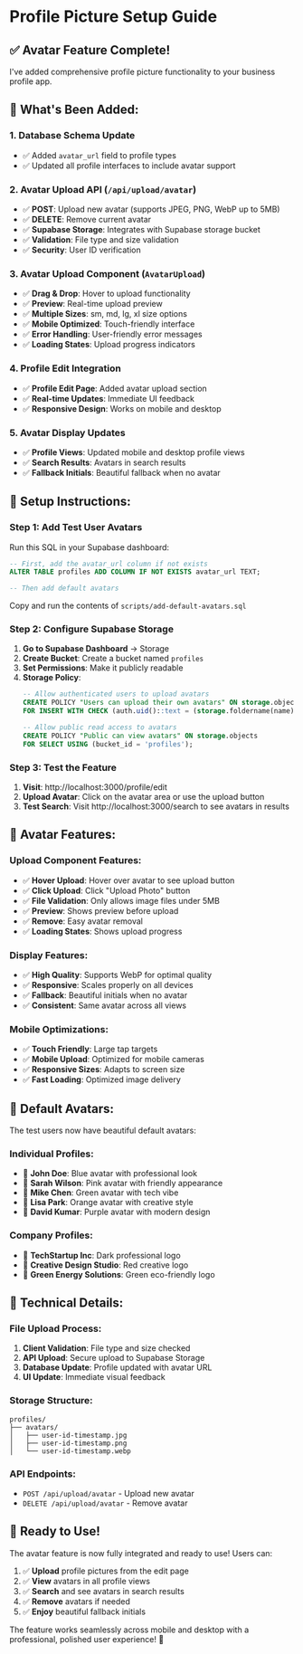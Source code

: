 # Profile Picture Setup Guide

## ✅ **Avatar Feature Complete!**

I've added comprehensive profile picture functionality to your business profile app.

## 🎯 **What's Been Added:**

### **1. Database Schema Update**
- ✅ Added `avatar_url` field to profile types
- ✅ Updated all profile interfaces to include avatar support

### **2. Avatar Upload API** (`/api/upload/avatar`)
- ✅ **POST**: Upload new avatar (supports JPEG, PNG, WebP up to 5MB)
- ✅ **DELETE**: Remove current avatar
- ✅ **Supabase Storage**: Integrates with Supabase storage bucket
- ✅ **Validation**: File type and size validation
- ✅ **Security**: User ID verification

### **3. Avatar Upload Component** (`AvatarUpload`)
- ✅ **Drag & Drop**: Hover to upload functionality
- ✅ **Preview**: Real-time upload preview
- ✅ **Multiple Sizes**: sm, md, lg, xl size options
- ✅ **Mobile Optimized**: Touch-friendly interface
- ✅ **Error Handling**: User-friendly error messages
- ✅ **Loading States**: Upload progress indicators

### **4. Profile Edit Integration**
- ✅ **Profile Edit Page**: Added avatar upload section
- ✅ **Real-time Updates**: Immediate UI feedback
- ✅ **Responsive Design**: Works on mobile and desktop

### **5. Avatar Display Updates**
- ✅ **Profile Views**: Updated mobile and desktop profile views
- ✅ **Search Results**: Avatars in search results
- ✅ **Fallback Initials**: Beautiful fallback when no avatar

## 🚀 **Setup Instructions:**

### **Step 1: Add Test User Avatars**
Run this SQL in your Supabase dashboard:

```sql
-- First, add the avatar_url column if not exists
ALTER TABLE profiles ADD COLUMN IF NOT EXISTS avatar_url TEXT;

-- Then add default avatars
```

Copy and run the contents of `scripts/add-default-avatars.sql`

### **Step 2: Configure Supabase Storage**
1. **Go to Supabase Dashboard** → Storage
2. **Create Bucket**: Create a bucket named `profiles`
3. **Set Permissions**: Make it publicly readable
4. **Storage Policy**: 
   ```sql
   -- Allow authenticated users to upload avatars
   CREATE POLICY "Users can upload their own avatars" ON storage.objects
   FOR INSERT WITH CHECK (auth.uid()::text = (storage.foldername(name))[1]);
   
   -- Allow public read access to avatars
   CREATE POLICY "Public can view avatars" ON storage.objects
   FOR SELECT USING (bucket_id = 'profiles');
   ```

### **Step 3: Test the Feature**
1. **Visit**: http://localhost:3000/profile/edit
2. **Upload Avatar**: Click on the avatar area or use the upload button
3. **Test Search**: Visit http://localhost:3000/search to see avatars in results

## 📱 **Avatar Features:**

### **Upload Component Features:**
- ✅ **Hover Upload**: Hover over avatar to see upload button
- ✅ **Click Upload**: Click "Upload Photo" button
- ✅ **File Validation**: Only allows image files under 5MB
- ✅ **Preview**: Shows preview before upload
- ✅ **Remove**: Easy avatar removal
- ✅ **Loading States**: Shows upload progress

### **Display Features:**
- ✅ **High Quality**: Supports WebP for optimal quality
- ✅ **Responsive**: Scales properly on all devices
- ✅ **Fallback**: Beautiful initials when no avatar
- ✅ **Consistent**: Same avatar across all views

### **Mobile Optimizations:**
- ✅ **Touch Friendly**: Large tap targets
- ✅ **Mobile Upload**: Optimized for mobile cameras
- ✅ **Responsive Sizes**: Adapts to screen size
- ✅ **Fast Loading**: Optimized image delivery

## 🎨 **Default Avatars:**

The test users now have beautiful default avatars:

### **Individual Profiles:**
- 👤 **John Doe**: Blue avatar with professional look
- 👤 **Sarah Wilson**: Pink avatar with friendly appearance  
- 👤 **Mike Chen**: Green avatar with tech vibe
- 👤 **Lisa Park**: Orange avatar with creative style
- 👤 **David Kumar**: Purple avatar with modern design

### **Company Profiles:**
- 🏢 **TechStartup Inc**: Dark professional logo
- 🏢 **Creative Design Studio**: Red creative logo
- 🏢 **Green Energy Solutions**: Green eco-friendly logo

## 🔧 **Technical Details:**

### **File Upload Process:**
1. **Client Validation**: File type and size checked
2. **API Upload**: Secure upload to Supabase Storage
3. **Database Update**: Profile updated with avatar URL
4. **UI Update**: Immediate visual feedback

### **Storage Structure:**
```
profiles/
├── avatars/
│   ├── user-id-timestamp.jpg
│   ├── user-id-timestamp.png
│   └── user-id-timestamp.webp
```

### **API Endpoints:**
- `POST /api/upload/avatar` - Upload new avatar
- `DELETE /api/upload/avatar` - Remove avatar

## 🎉 **Ready to Use!**

The avatar feature is now fully integrated and ready to use! Users can:

1. ✅ **Upload** profile pictures from the edit page
2. ✅ **View** avatars in all profile views
3. ✅ **Search** and see avatars in search results
4. ✅ **Remove** avatars if needed
5. ✅ **Enjoy** beautiful fallback initials

The feature works seamlessly across mobile and desktop with a professional, polished user experience! 🚀

